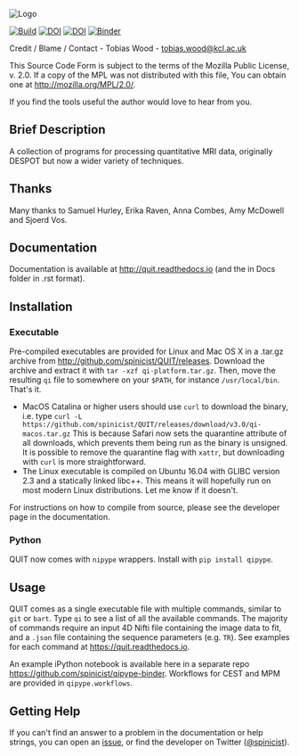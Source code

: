 ![Logo](Docs/logo.png)

[![Build](https://github.com/spinicist/QUIT/workflows/Build/badge.svg)](https://github.com/spinicist/QUIT/actions)
[![DOI](http://joss.theoj.org/papers/10.21105/joss.00656/status.svg)](https://doi.org/10.21105/joss.00656)
[![DOI](https://zenodo.org/badge/37066948.svg)](https://zenodo.org/badge/latestdoi/37066948)
[![Binder](https://mybinder.org/badge_logo.svg)](https://mybinder.org/v2/gh/spinicist/qipype-binder/master?filepath=T1_mapping.ipynb)


Credit / Blame / Contact - Tobias Wood - tobias.wood@kcl.ac.uk

This Source Code Form is subject to the terms of the Mozilla Public
License, v. 2.0. If a copy of the MPL was not distributed with this
file, You can obtain one at http://mozilla.org/MPL/2.0/.
 
If you find the tools useful the author would love to hear from you.

## Brief Description

A collection of programs for processing quantitative MRI data, originally DESPOT
but now a wider variety of techniques.

## Thanks

Many thanks to Samuel Hurley, Erika Raven, Anna Combes, Amy McDowell and 
Sjoerd Vos.

## Documentation

Documentation is available at http://quit.readthedocs.io (and the in Docs folder
in .rst format).

## Installation

### Executable

Pre-compiled executables are provided for Linux and Mac OS X in a .tar.gz 
archive from http://github.com/spinicist/QUIT/releases. Download the archive and 
extract it with `tar -xzf qi-platform.tar.gz`. Then, move the resulting `qi` 
file to somewhere on your `$PATH`, for instance `/usr/local/bin`. That's it.

- MacOS Catalina or higher users should use `curl` to download the binary, i.e. 
  type `curl -L https://github.com/spinicist/QUIT/releases/download/v3.0/qi-macos.tar.gz`
  This is because Safari now sets the quarantine attribute of all downloads,
  which prevents them being run as the binary is unsigned. It is possible to 
  remove the quarantine flag with `xattr`, but downloading with `curl` is more 
  straightforward.
- The Linux executable is compiled on Ubuntu 16.04 with GLIBC version 2.3 and a 
  statically linked libc++. This means it will hopefully run on most modern 
  Linux distributions. Let me know if it doesn't.

For instructions on how to compile from source, please see the developer page
in the documentation.

### Python

QUIT now comes with `nipype` wrappers. Install with `pip install qipype`.

## Usage

QUIT comes as a single executable file with multiple commands, similar to `git` 
or `bart`. Type `qi` to see a list of all the available commands. The majority 
of commands require an input 4D Nifti file containing the image data to fit, 
and a `.json` file containing the sequence parameters (e.g. `TR`). See 
examples for each command at https://quit.readthedocs.io.

An example iPython notebook is available here in a separate repo https://github.com/spinicist/qipype-binder. Workflows for CEST and MPM are provided in `qipype.workflows`.

## Getting Help

If you can't find an answer to a problem in the documentation or help strings, 
you can open an [issue](https://github.com/spinicist/QUIT/issues), or find the 
developer on Twitter ([@spinicist](https://twitter.com/spinicist)).
